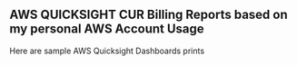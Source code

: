 ## AWS QUICKSIGHT CUR Billing Reports based on my personal AWS Account Usage

Here are sample AWS Quicksight Dashboards prints